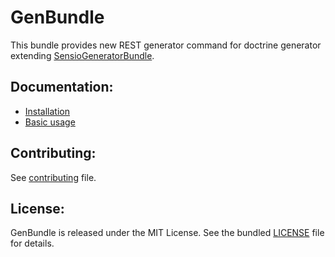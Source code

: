 # GenBundle

This bundle provides new REST generator command for doctrine generator extending
[SensioGeneratorBundle](https://github.com/sensiolabs/SensioGeneratorBundle).

## Documentation:

* [Installation](Resources/doc/installation.md)
* [Basic usage](Resources/doc/basic-usage.md)

## Contributing:

See [contributing](Resources/doc/contributing.md) file.

## License:

GenBundle is released under the MIT License. See the bundled [LICENSE](LICENSE) file for details.

